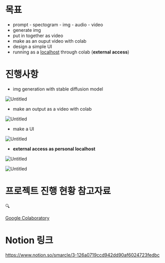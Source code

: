 # 목표

- prompt - spectogram - img - audio - video
- generate img
- put in together as video
- make as an ouput video with colab
- design a simple UI
- running as a [localhost](http://localhost) through colab (**external access**)

# 진행사항

- img generation with stable diffusion model

![Untitled](https://s3-us-west-2.amazonaws.com/secure.notion-static.com/33918181-7566-4691-a579-53f99d5e5a8d/Untitled.png)

- make an output as a video with colab

![Untitled](https://s3-us-west-2.amazonaws.com/secure.notion-static.com/42746240-9a97-4277-81af-e08864516db6/Untitled.png)

- make a UI

![Untitled](https://s3-us-west-2.amazonaws.com/secure.notion-static.com/0d6371cd-0192-451c-8be6-2fa51d9d260a/Untitled.png)

- **external access as personal localhost**

![Untitled](https://s3-us-west-2.amazonaws.com/secure.notion-static.com/f84041e6-ffa1-43ba-b917-e3b1bec69e96/Untitled.png)

![Untitled](https://s3-us-west-2.amazonaws.com/secure.notion-static.com/42a1dc27-f8aa-4ac3-95ff-14214df6df49/Untitled.png)

# 프로젝트 진행 현황 참고자료

<aside>
🔍

</aside>

[Google Colaboratory](https://colab.research.google.com/drive/19-J75TcHuzhVTQFBcV0tNogflIPxkuNb?usp=sharing)

# Notion 링크
https://www.notion.so/smarcle/3-126a0719ccd942dd90af6024723fedbc

